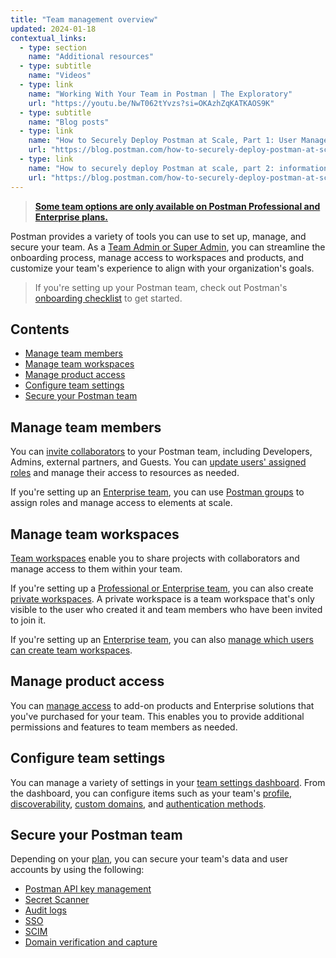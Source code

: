 ```yaml
---
title: "Team management overview"
updated: 2024-01-18
contextual_links:
  - type: section
    name: "Additional resources"
  - type: subtitle
    name: "Videos"
  - type: link
    name: "Working With Your Team in Postman | The Exploratory"
    url: "https://youtu.be/NwT062tYvzs?si=OKAzhZqKATKAOS9K"
  - type: subtitle
    name: "Blog posts"
  - type: link
    name: "How to Securely Deploy Postman at Scale, Part 1: User Management"
    url: "https://blog.postman.com/how-to-securely-deploy-postman-at-scale-user-management/"
  - type: link
    name: "How to securely deploy Postman at scale, part 2: information management"
    url: "https://blog.postman.com/how-to-securely-deploy-postman-at-scale-part-2-information-management/"
---
```


> **[Some team options are only available on Postman Professional and Enterprise plans.](https://www.postman.com/pricing)**

Postman provides a variety of tools you can use to set up, manage, and secure your team. As a [Team Admin or Super Admin](/docs/collaborating-in-postman/roles-and-permissions/#team-roles), you can streamline the onboarding process, manage access to workspaces and products, and customize your team's experience to align with your organization's goals.

> If you're setting up your Postman team, check out Postman's [onboarding checklist](/docs/administration/onboarding-checklist/) to get started.

## Contents

* [Manage team members](#manage-team-members)
* [Manage team workspaces](#manage-team-workspaces)
* [Manage product access](#manage-product-access)
* [Configure team settings](#configure-team-settings)
* [Secure your Postman team](#secure-your-postman-team)

## Manage team members

You can [invite collaborators](/docs/administration/managing-your-team/manage-team-members/#invite-users) to your Postman team, including Developers, Admins, external partners, and Guests. You can [update users' assigned roles](/docs/administration/managing-your-team/manage-team-members/#manage-team-roles) and manage their access to resources as needed.

If you're setting up an [Enterprise team](https://www.postman.com/pricing/), you can use [Postman groups](https://learning.postman.com/docs/collaborating-in-postman/user-groups/) to assign roles and manage access to elements at scale.

## Manage team workspaces

[Team workspaces](/docs/collaborating-in-postman/using-workspaces/creating-workspaces/) enable you to share projects with collaborators and manage access to them within your team.

If you're setting up a [Professional or Enterprise team](https://www.postman.com/pricing/), you can also create [private workspaces](/docs/collaborating-in-postman/working-with-your-team/collaborating-in-team-workspaces/). A private workspace is a team workspace that's only visible to the user who created it and team members who have been invited to join it.

If you're setting up an [Enterprise team](https://www.postman.com/pricing/), you can also [manage which users can create team workspaces](/docs/administration/managing-your-team/manage-team-workspaces/).

## Manage product access

You can [manage access](/docs/administration/managing-your-team/manage-team-product-access/) to add-on products and Enterprise solutions that you've purchased for your team. This enables you to provide additional permissions and features to team members as needed.

## Configure team settings

You can manage a variety of settings in your [team settings dashboard](/docs/administration/managing-your-team/team-settings/#accessing-team-settings). From the dashboard, you can configure items such as your team's [profile](/docs/administration/managing-your-team/team-settings/#managing-your-team-profile), [discoverability](/docs/administration/managing-your-team/team-settings/#making-your-team-discoverable), [custom domains](/docs/administration/managing-your-team/team-settings/#adding-custom-domains), and [authentication methods](/docs/administration/managing-your-team/team-settings/#editing-authentication-methods).

## Secure your Postman team

Depending on your [plan](https://www.postman.com/pricing), you can secure your team's data and user accounts by using the following:

* [Postman API key management](/docs/administration/managing-your-team/managing-api-keys/)
* [Secret Scanner](/docs/administration/managing-your-team/secret-scanner/)
* [Audit logs](/docs/administration/managing-your-team/audit-logs/)
* [SSO](/docs/administration/sso/intro-sso/)
* [SCIM](/docs/administration/scim-provisioning/scim-provisioning-overview/)
* [Domain verification and capture](/docs/administration/domain-verification-and-capture/domain-capture-overview/)
